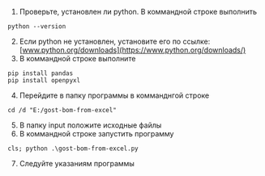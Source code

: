 1. Проверьте, установлен ли python. В коммандной строке выполнить
```
python --version
```
2. Если python не установлен, установите его по ссылке: [www.python.org/downloads](https://www.python.org/downloads/)
3. В коммандной строке выполните
```
pip install pandas
pip install openpyxl
```
4. Перейдите в папку программы в комманднгой строке
```
cd /d "E:/gost-bom-from-excel"
```
5. В папку input положите исходные файлы
6. В коммандной строке запустить программу
```
cls; python .\gost-bom-from-excel.py
```
7. Следуйте указаниям программы